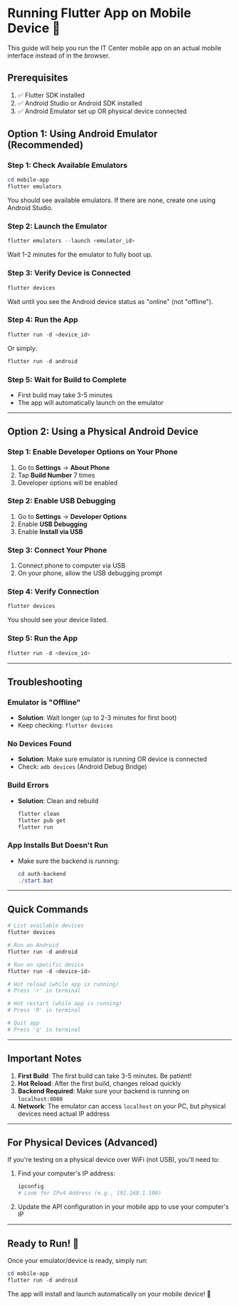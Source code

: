 # Running Flutter App on Mobile Device 📱

This guide will help you run the IT Center mobile app on an actual mobile interface instead of in the browser.

## Prerequisites

1. ✅ Flutter SDK installed
2. ✅ Android Studio or Android SDK installed
3. ✅ Android Emulator set up OR physical device connected

## Option 1: Using Android Emulator (Recommended)

### Step 1: Check Available Emulators
```powershell
cd mobile-app
flutter emulators
```

You should see available emulators. If there are none, create one using Android Studio.

### Step 2: Launch the Emulator
```powershell
flutter emulators --launch <emulator_id>
```

Wait 1-2 minutes for the emulator to fully boot up.

### Step 3: Verify Device is Connected
```powershell
flutter devices
```

Wait until you see the Android device status as "online" (not "offline").

### Step 4: Run the App
```powershell
flutter run -d <device_id>
```

Or simply:
```powershell
flutter run -d android
```

### Step 5: Wait for Build to Complete
- First build may take 3-5 minutes
- The app will automatically launch on the emulator

---

## Option 2: Using a Physical Android Device

### Step 1: Enable Developer Options on Your Phone
1. Go to **Settings** → **About Phone**
2. Tap **Build Number** 7 times
3. Developer options will be enabled

### Step 2: Enable USB Debugging
1. Go to **Settings** → **Developer Options**
2. Enable **USB Debugging**
3. Enable **Install via USB**

### Step 3: Connect Your Phone
1. Connect phone to computer via USB
2. On your phone, allow the USB debugging prompt

### Step 4: Verify Connection
```powershell
flutter devices
```

You should see your device listed.

### Step 5: Run the App
```powershell
flutter run -d <device_id>
```

---

## Troubleshooting

### Emulator is "Offline"
- **Solution**: Wait longer (up to 2-3 minutes for first boot)
- Keep checking: `flutter devices`

### No Devices Found
- **Solution**: Make sure emulator is running OR device is connected
- Check: `adb devices` (Android Debug Bridge)

### Build Errors
- **Solution**: Clean and rebuild
  ```powershell
  flutter clean
  flutter pub get
  flutter run
  ```

### App Installs But Doesn't Run
- Make sure the backend is running:
  ```powershell
  cd auth-backend
  ./start.bat
  ```

---

## Quick Commands

```powershell
# List available devices
flutter devices

# Run on Android
flutter run -d android

# Run on specific device
flutter run -d <device-id>

# Hot reload (while app is running)
# Press 'r' in terminal

# Hot restart (while app is running)
# Press 'R' in terminal

# Quit app
# Press 'q' in terminal
```

---

## Important Notes

1. **First Build**: The first build can take 3-5 minutes. Be patient!
2. **Hot Reload**: After the first build, changes reload quickly
3. **Backend Required**: Make sure your backend is running on `localhost:8080`
4. **Network**: The emulator can access `localhost` on your PC, but physical devices need actual IP address

---

## For Physical Devices (Advanced)

If you're testing on a physical device over WiFi (not USB), you'll need to:

1. Find your computer's IP address:
   ```powershell
   ipconfig
   # Look for IPv4 Address (e.g., 192.168.1.100)
   ```

2. Update the API configuration in your mobile app to use your computer's IP

---

## Ready to Run! 🚀

Once your emulator/device is ready, simply run:
```powershell
cd mobile-app
flutter run -d android
```

The app will install and launch automatically on your mobile device! 📱

